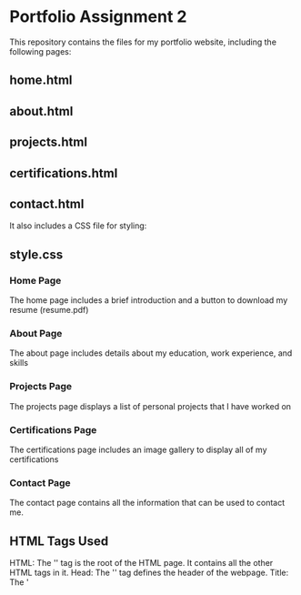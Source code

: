 # Portfolio Assignment 2
 
This repository contains the files for my portfolio website, including the following pages:

## home.html
## about.html
## projects.html
## certifications.html
## contact.html

It also includes a CSS file for styling:

## style.css


### Home Page

The home page includes a brief introduction and a button to download my resume (resume.pdf)

### About Page

The about page includes details about my education, work experience, and skills

### Projects Page

The projects page displays a list of personal projects that I have worked on

### Certifications Page

The certifications page includes an image gallery to display all of my certifications

### Contact Page

The contact page contains all the information that can be used to contact me.

## HTML Tags Used

HTML: The '<html>' tag is the root of the HTML page. It contains all the other HTML tags in it.
Head: The '<head>' tag defines the header of the webpage.
Title: The '<title>' tag defines the title of the webpage.
Link: The '<link>' tag is used to link any external files for the webpage.
Meta: The '<meta>' tag contains information about the webpage.
Style: The '<style>' attribute is used for styling the tags.
Body: The '<body>' tag is used for the body section of the webpage.
Headings: '<h1>', '<h2>', '<h3>', '<h4>', '<h5>', '<h6>' tags are used for different sizes of headings.
Div: The '<div>' tag is used for division of the pages for more clarity.
Anchor: The '<a>' tag is used to link pages with the current page.
Paragraph: The '<p>' tag is used to define a paragraph.
Image: The '<img>' tag is used for displaying images in the home page and about page
Button: The '<button>' tag defines a clickable button.
List: The '<li>' tag is used to list the page in the navigation bar.
Center: '<center>' used to center the contents of an element.
Table: The '<table>' used to create tables, where each row is defined by '<tr>' and each cell is defined by '<td>'
Table Header: The '<thead>' used to group the header content in a table
Table Row: The '<tr>' used to define a row in the table.